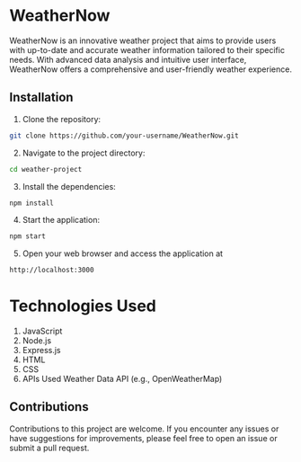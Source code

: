 # WeatherNow
WeatherNow is an innovative weather project that aims to provide users with up-to-date and accurate weather information tailored to their specific needs. With advanced data analysis and intuitive user interface, WeatherNow offers a comprehensive and user-friendly weather experience.


## Installation

1. Clone the repository:
```bash
git clone https://github.com/your-username/WeatherNow.git
```

2. Navigate to the project directory:

```bash
cd weather-project
```

3. Install the dependencies:

```bash
npm install
```

4. Start the application:

```bash
npm start
```

5. Open your web browser and access the application at 
```bash
http://localhost:3000
```

# Technologies Used
1. JavaScript
2. Node.js
3. Express.js
4. HTML
5. CSS
6. APIs Used Weather Data API (e.g., OpenWeatherMap)

## Contributions
Contributions to this project are welcome. If you encounter any issues or have suggestions for improvements, please feel free to open an issue or submit a pull request.







